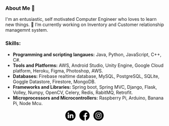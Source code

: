 ### About Me 👋
I'm an entusiastic, self motivated Computer Engineer who loves to learn new things.
🔭 I’m currently working on Inventory and Customer relationship managemnt system.

### Skills:

* **Programming and scripting langaues:** 
  Java, Python, JavaScript, C++, C#.
* **Tools and Platforms:**
  AWS, Android Studio, Unity Engine, Google Cloud platform, Heroku, Figma, Photoshop, AWS.
* **Databases:** 
  Firebase realtime database, MySQL, PostgreSQL, SQLite, Goggle Datastore, Firestore, MongoDB.
* **Frameworks and Libraries:**
  Spring boot, Spring MVC, Django, Flask, Volley, Numpy, OpenCV, Celery, Redis, RabitMQ, Retrofit.
* **Microprocessors and Microcontrollers:**
   Raspberry Pi, Arduino, Banana Pi, Node Mcu.

<p align="center">
    <a href="https://www.linkedin.com/in/droidverine/"><img height="32" src="https://github.com/Droidverine/Droidverine/blob/master/img/linkedin.png"></a>&nbsp;&nbsp;
    <a href="https://www.facebook.com/Droidverine/"><img height="32" src="https://github.com/Droidverine/Droidverine/blob/master/img/facebook.png"></a>&nbsp;&nbsp;
    <a href="https://www.instagram.com/Droidverine/"><img height="32" src="https://github.com/Droidverine/Droidverine/blob/master/img/instagram-sketched.png"></a>&nbsp;&nbsp;
</p>


